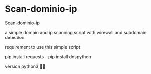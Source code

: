 # Scan-dominio-ip
Scan-dominio-ip 

a simple domain and ip scanning script with wirewall and subdomain detection

requirement to use this simple script 

pip install requests - pip install  dnspython

version python3 
 🐱‍🏍
